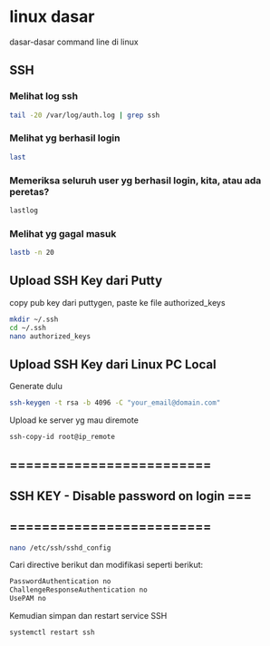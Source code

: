 # linux dasar
dasar-dasar command line di linux
## SSH
### Melihat log ssh
```bash
tail -20 /var/log/auth.log | grep ssh
```
### Melihat yg berhasil login
```bash
last
```
### Memeriksa seluruh user yg berhasil login, kita, atau ada peretas?
```bash
lastlog
```
### Melihat yg gagal masuk
```bash
lastb -n 20
```
## Upload SSH Key dari Putty
copy pub key dari puttygen, 
paste ke file authorized_keys
```bash
mkdir ~/.ssh
cd ~/.ssh
nano authorized_keys
```
## Upload SSH Key dari Linux PC Local
Generate dulu
```bash
ssh-keygen -t rsa -b 4096 -C "your_email@domain.com"
```
Upload ke server yg mau diremote
```bash
ssh-copy-id root@ip_remote
```

## =========================
## SSH KEY - Disable password on login ===
## =========================
```bash
nano /etc/ssh/sshd_config
```
Cari directive berikut dan modifikasi seperti berikut:
```bash
PasswordAuthentication no
ChallengeResponseAuthentication no
UsePAM no
```
Kemudian simpan dan restart service SSH
```bash
systemctl restart ssh
```
